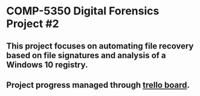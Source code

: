 # COMP-5350 Digital Forensics Project #2 #
## This project focuses on automating file recovery based on file signatures and analysis of a Windows 10 registry. ## 
## Project progress managed through [trello board](https://trello.com/b/Q8ZoL3eN/project-2). ##
